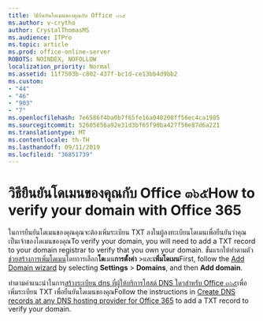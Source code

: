 ```yaml
---
title: วิธียืนยันโดเมนของคุณกับ Office ๓๖๕
ms.author: v-crytho
author: CrystalThomasMS
ms.audience: ITPro
ms.topic: article
ms.prod: office-online-server
ROBOTS: NOINDEX, NOFOLLOW
localization_priority: Normal
ms.assetid: 11f7503b-c802-437f-bc1d-ce13bb4d9bb2
ms.custom:
- "44"
- "46"
- "903"
- "7"
ms.openlocfilehash: 7e6586f4ba0b7f65fe16a040208ff56ec4ca1985
ms.sourcegitcommit: 52605656a92e31d3bf65f90ba427f56e87d6a221
ms.translationtype: MT
ms.contentlocale: th-TH
ms.lasthandoff: 09/11/2019
ms.locfileid: "36851739"
---
```

# <a name="how-to-verify-your-domain-with-office-365"></a><span data-ttu-id="4ced4-102">วิธียืนยันโดเมนของคุณกับ Office ๓๖๕</span><span class="sxs-lookup"><span data-stu-id="4ced4-102">How to verify your domain with Office 365</span></span>

<span data-ttu-id="4ced4-103">ในการยืนยันโดเมนของคุณคุณจะต้องเพิ่มระเบียน TXT ลงในผู้ลงทะเบียนโดเมนเพื่อยืนยันว่าคุณเป็นเจ้าของโดเมนของคุณ</span><span class="sxs-lookup"><span data-stu-id="4ced4-103">To verify your domain, you will need to add a TXT record to your domain registrar to verify that you own your domain.</span></span> <span data-ttu-id="4ced4-104">ขั้นแรกให้ทำตามตัว[ช่วยสร้างการเพิ่มโดเมน](https://portal.office.com/adminportal/home#/Domains)โดยการเลือก**โด**เมน**การตั้งค่า** \>และ**เพิ่มโดเมน**</span><span class="sxs-lookup"><span data-stu-id="4ced4-104">First, follow the [Add Domain wizard](https://portal.office.com/adminportal/home#/Domains) by selecting **Settings** \> **Domains**, and then **Add domain**.</span></span>
  
<span data-ttu-id="4ced4-105">ทำตามคำแนะนำในการ[สร้างระเบียน dns ที่ผู้ให้บริการโฮสต์ DNS ใดๆสำหรับ Office ๓๖๕](https://docs.microsoft.com/office365/admin/get-help-with-domains/create-dns-records-at-any-dns-hosting-provider)เพื่อเพิ่มระเบียน TXT เพื่อยืนยันโดเมนของคุณ</span><span class="sxs-lookup"><span data-stu-id="4ced4-105">Follow the instructions in [Create DNS records at any DNS hosting provider for Office 365](https://docs.microsoft.com/office365/admin/get-help-with-domains/create-dns-records-at-any-dns-hosting-provider) to add a TXT record to verify your domain.</span></span>
  